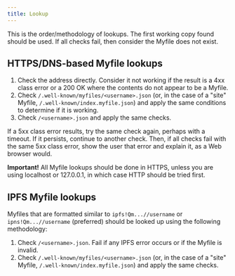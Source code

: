 ```yaml
---
title: Lookup
---
```

This is the order/methodology of lookups. The first working copy found should be used. If all checks fail, then consider the Myfile does not exist.

## HTTPS/DNS-based Myfile lookups
1. Check the address directly. Consider it not working if the result is a 4xx class error or a 200 OK where the contents do not appear to be a Myfile.
2. Check `/.well-known/myfiles/<username>.json` (or, in the case of a "site" Myfile, `/.well-known/index.myfile.json`) and apply the same conditions to determine if it is working.
3. Check `/<username>.json` and apply the same checks.

If a 5xx class error results, try the same check again, perhaps with a timeout. If it persists, continue to another check. Then, if all checks fail with the same 5xx class error, show the user that error and explain it, as a Web browser would.

**Important!** All Myfile lookups should be done in HTTPS, unless you are using localhost or 127.0.0.1, in which case HTTP should be tried first.

## IPFS Myfile lookups
Myfiles that are formatted similar to `ipfs!Qm...//username` or `ipns!Qm...//username` (preferred) should be looked up using the following methodology:
1. Check `/<username>.json`. Fail if any IPFS error occurs or if the Myfile is invalid.
2. Check `/.well-known/myfiles/<username>.json` (or, in the case of a "site" Myfile, `/.well-known/index.myfile.json`) and apply the same checks.